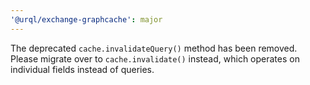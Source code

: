 ```yaml
---
'@urql/exchange-graphcache': major
---
```


The deprecated `cache.invalidateQuery()` method has been removed. Please migrate over to `cache.invalidate()` instead, which operates on individual fields instead of queries.
